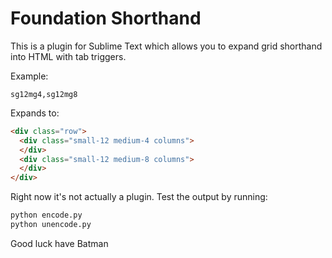 # Foundation Shorthand

This is a plugin for Sublime Text which allows you to expand grid shorthand into HTML with tab triggers.

Example:

```
sg12mg4,sg12mg8
```

Expands to:

```html
<div class="row">
  <div class="small-12 medium-4 columns">
  </div>
  <div class="small-12 medium-8 columns">
  </div>
</div>
```

Right now it's not actually a plugin. Test the output by running:

```bash
python encode.py
python unencode.py
```

Good luck have Batman
